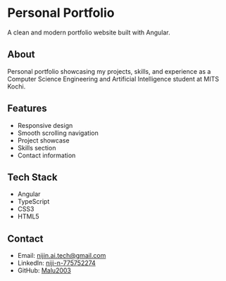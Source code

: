 # Personal Portfolio

A clean and modern portfolio website built with Angular.

## About

Personal portfolio showcasing my projects, skills, and experience as a Computer Science Engineering and Artificial Intelligence student at MITS Kochi.

## Features

- Responsive design
- Smooth scrolling navigation
- Project showcase
- Skills section
- Contact information

## Tech Stack

- Angular 
- TypeScript
- CSS3
- HTML5

## Contact

- Email: nijin.ai.tech@gmail.com
- LinkedIn: [niji-n-775752274](https://www.linkedin.com/in/niji-n-775752274)
- GitHub: [Malu2003](https://github.com/Malu2003/)
